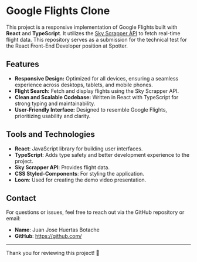 # Google Flights Clone

This project is a responsive implementation of Google Flights built with **React** and **TypeScript**. It utilizes the [Sky Scrapper API](https://rapidapi.com/apiheya/api/sky-scrapper) to fetch real-time flight data. This repository serves as a submission for the technical test for the React Front-End Developer position at Spotter.

## Features

- **Responsive Design:** Optimized for all devices, ensuring a seamless experience across desktops, tablets, and mobile phones.
- **Flight Search:** Fetch and display flights using the Sky Scrapper API.
- **Clean and Scalable Codebase:** Written in React with TypeScript for strong typing and maintainability.
- **User-Friendly Interface:** Designed to resemble Google Flights, prioritizing usability and clarity.

## Tools and Technologies

- **React**: JavaScript library for building user interfaces.
- **TypeScript**: Adds type safety and better development experience to the project.
- **Sky Scrapper API**: Provides flight data.
- **CSS Styled-Components**: For styling the application.
- **Loom**: Used for creating the demo video presentation.


## Contact

For questions or issues, feel free to reach out via the GitHub repository or email:

- **Name**: Juan Jose Huertas Botache
- **GitHub**: [https://github.com/<your-username>](https://github.com/<your-username>)

---

Thank you for reviewing this project! 🙌
